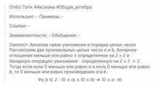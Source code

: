 > [!info]
> Тэги: #Аксиома #Общая_алгебра  
> 
> Использует: *-*
> Примеры: *-*
> 
> Ссылки: *-*
> 
> Эквивалентности: *-*
> Обобщения: *-*

> [!axiom]+ Аксиомa связи умножения и порядка целых чисел
> Рассмотрим два произвольных целых числа $a$ и $b$, бинарное отношение меньше или равно $\leqslant$ определенное на $\mathbb{Z \times Z}$ и бинарную операцию умножения $\cdot$ определенную на $\mathbb{Z \times Z \rightarrow Z}$. Тогда если ноль $0$ меньше или равно $a$ и ноль $0$ меньше или равно $b$, то $0$ меньше или равно произведению $a$ и $b$.
> $$\forall a, b \in \mathbb Z: (0 \leqslant a) \land (0 \leqslant b)\Rightarrow (0 \leqslant a \cdot b)$$